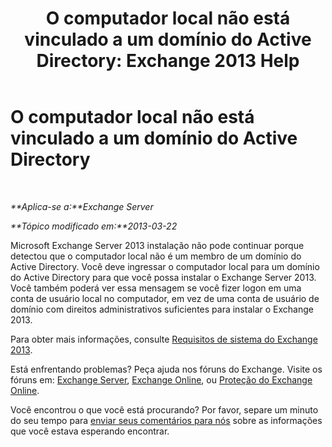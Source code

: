 ﻿---
title: 'O computador local não está vinculado a um domínio do Active Directory: Exchange 2013 Help'
TOCTitle: O computador local não está vinculado a um domínio do Active Directory
ms:assetid: feb08845-6d44-4760-9932-6eca22f35eec
ms:mtpsurl: https://technet.microsoft.com/pt-br/library/ms.exch.setupreadiness.computernotpartofdomain(v=EXCHG.150)
ms:contentKeyID: 50487082
ms.date: 05/22/2018
mtps_version: v=EXCHG.150
ms.translationtype: MT
---

# O computador local não está vinculado a um domínio do Active Directory

 

_**Aplica-se a:**Exchange Server_

_**Tópico modificado em:**2013-03-22_

Microsoft Exchange Server 2013 instalação não pode continuar porque detectou que o computador local não é um membro de um domínio do Active Directory. Você deve ingressar o computador local para um domínio do Active Directory para que você possa instalar o Exchange Server 2013. Você também poderá ver essa mensagem se você fizer logon em uma conta de usuário local no computador, em vez de uma conta de usuário de domínio com direitos administrativos suficientes para instalar o Exchange 2013.

Para obter mais informações, consulte [Requisitos de sistema do Exchange 2013](exchange-2013-system-requirements-exchange-2013-help.md).

Está enfrentando problemas? Peça ajuda nos fóruns do Exchange. Visite os fóruns em: [Exchange Server](https://go.microsoft.com/fwlink/p/?linkid=60612), [Exchange Online](https://go.microsoft.com/fwlink/p/?linkid=267542), ou [Proteção do Exchange Online](https://go.microsoft.com/fwlink/p/?linkid=285351).

Você encontrou o que você está procurando? Por favor, separe um minuto do seu tempo para [enviar seus comentários para nós](mailto:exsetuphelpfeedback@microsoft.com?subject=exchange%202013%20setup%20help%20feedback) sobre as informações que você estava esperando encontrar.

